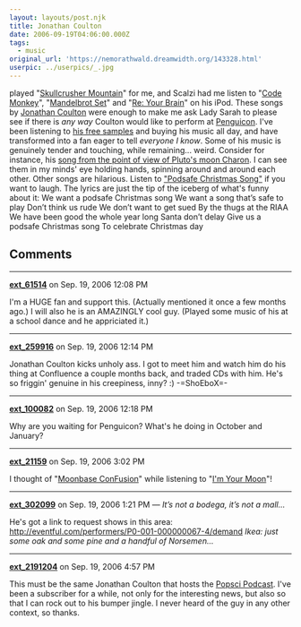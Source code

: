 ```yaml
---
layout: layouts/post.njk
title: Jonathan Coulton
date: 2006-09-19T04:06:00.000Z
tags:
  - music
original_url: 'https://nemorathwald.dreamwidth.org/143328.html'
userpic: ../userpics/_.jpg
---
```

played "[Skullcrusher Mountain](http://www.jonathancoulton.com/lyrics/skullcrusher-mountain)" for me, and Scalzi had me listen to "[Code Monkey](http://www.jonathancoulton.com/lyrics/code-monkey)", "[Mandelbrot Set](http://www.jonathancoulton.com/lyrics/mandelbrot-set)" and "[Re: Your Brain](http://www.jonathancoulton.com/lyrics/re-your-brains)" on his iPod. These songs by [Jonathan Coulton](http://www.jonathancoulton.com/) were enough to make me ask Lady Sarah to please see if there is _any way_ Coulton would like to perform at [Penguicon](http://www.penguicon.org/). I've been listening to [his free samples](http://www.jonathancoulton.com/songs) and buying his music all day, and have transformed into a fan eager to tell _everyone I know_. Some of his music is genuinely tender and touching, while remaining... weird. Consider for instance, his [song from the point of view of Pluto's moon Charon](http://www.jonathancoulton.com/lyrics/im-your-moon). I can see them in my minds' eye holding hands, spinning around and around each other. Other songs are hilarious. Listen to ["Podsafe Christmas Song"](http://www.jonathancoulton.com/lyrics/podsafe-christmas-song) if you want to laugh. The lyrics are just the tip of the iceberg of what's funny about it: We want a podsafe Christmas song We want a song that’s safe to play Don’t think us rude We don’t want to get sued By the thugs at the RIAA We have been good the whole year long Santa don’t delay Give us a podsafe Christmas song To celebrate Christmas day

## Comments

---

**[ext_61514](https://www.dreamwidth.org/users/ext_61514)** on Sep. 19, 2006 12:08 PM

I'm a HUGE fan and support this. (Actually mentioned it once a few months ago.) I will also he is an AMAZINGLY cool guy. (Played some music of his at a school dance and he appriciated it.)

---

**[ext_259916](https://www.dreamwidth.org/users/ext_259916)** on Sep. 19, 2006 12:14 PM

Jonathan Coulton kicks unholy ass. I got to meet him and watch him do his thing at Confluence a couple months back, and traded CDs with him. He's so friggin' genuine in his creepiness, inny? :) -=ShoEboX=-

---

**[ext_100082](https://www.dreamwidth.org/users/ext_100082)** on Sep. 19, 2006 12:18 PM

Why are you waiting for Penguicon? What's he doing in October and January?

---

**[ext_21159](https://www.dreamwidth.org/users/ext_21159)** on Sep. 19, 2006 3:02 PM

I thought of "[Moonbase ConFusion](http://www.stilyagi.org/cons/2007/)" while listening to "[I'm Your Moon](http://www.jonathancoulton.com/lyrics/im-your-moon)"!

---

**[ext_302099](https://www.dreamwidth.org/users/ext_302099)** on Sep. 19, 2006 1:21 PM — *It’s not a bodega, it’s not a mall...*

He's got a link to request shows in this area: http://eventful.com/performers/P0-001-000000067-4/demand _Ikea: just some oak and some pine and a handful of Norsemen..._

---

**[ext_2191204](https://www.dreamwidth.org/users/ext_2191204)** on Sep. 19, 2006 4:57 PM

This must be the same Jonathan Coulton that hosts the [Popsci Podcast](http://www.popsci.com/popsci/whatsnew/2a97225814a2b010vgnvcm1000004eecbccdrcrd.html). I've been a subscriber for a while, not only for the interesting news, but also so that I can rock out to his bumper jingle. I never heard of the guy in any other context, so thanks.
